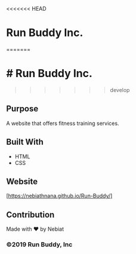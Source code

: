 <<<<<<< HEAD
# Run Buddy Inc.
=======
# # Run Buddy Inc.
>>>>>>> develop

## Purpose
A website that offers fitness training services.

## Built With
* HTML
* CSS

## Website
[https://nebiathnana.github.io/Run-Buddy/]

## Contribution
Made with ❤️ by Nebiat


### ©️2019 Run Buddy, Inc 
